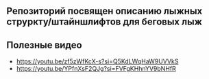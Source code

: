 ## Репозиторий посвящен описанию лыжных струркту/штайншлифтов для беговых лыж

## Полезные видео

* https://youtu.be/zf5zWfKcX-s?si=Q5KdLWqHaW9UVVkS
* https://youtu.be/YPfnXsF2QJg?si=FVFgKHhnYV9bNHfR

